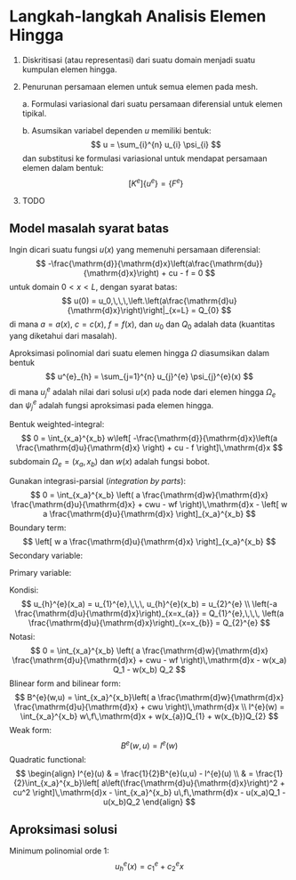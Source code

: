 # Langkah-langkah Analisis Elemen Hingga

1. Diskritisasi (atau representasi) dari suatu domain menjadi suatu kumpulan elemen hingga.

2. Penurunan persamaan elemen untuk semua elemen pada mesh.

   a. Formulasi variasional dari suatu persamaan diferensial untuk elemen tipikal.

   b. Asumsikan variabel dependen $u$ memiliki bentuk:
   $$
   u = \sum_{i}^{n} u_{i} \psi_{i}
   $$
   dan substitusi ke formulasi variasional untuk mendapat persamaan elemen dalam bentuk:
   $$
   [K^{e}]\{u^{e}\} = \{F^{e}\}
   $$
   
3. TODO

## Model masalah syarat batas

Ingin dicari suatu fungsi $u(x)$ yang memenuhi persamaan diferensial:
$$
-\frac{\mathrm{d}}{\mathrm{d}x}\left(a\frac{\mathrm{du}}{\mathrm{d}x}\right) +
cu - f = 0
$$
untuk domain $0 < x < L$, dengan syarat batas:
$$
u(0) = u_0,\,\,\,\left.\left(a\frac{\mathrm{d}u}{\mathrm{d}x}\right)\right|_{x=L} = Q_{0}
$$
di mana $a = a(x)$, $c = c(x)$, $f = f(x)$, dan $u_0$ dan $Q_{0}$ adalah data (kuantitas yang diketahui dari masalah).

Aproksimasi polinomial dari suatu elemen hingga $\Omega$ diasumsikan dalam bentuk
$$
u^{e}_{h} = \sum_{j=1}^{n} u_{j}^{e} \psi_{j}^{e}(x)
$$
di mana $u_{j}^{e}$ adalah nilai dari solusi $u(x)$ pada node dari elemen hingga $\Omega_{e}$ dan $\psi_{j}^{e}$ adalah fungsi aproksimasi pada elemen hingga.

Bentuk weighted-integral:
$$
0 = \int_{x_a}^{x_b} w\left[
-\frac{\mathrm{d}}{\mathrm{d}x}\left(a \frac{\mathrm{d}u}{\mathrm{d}x} \right) +
cu - f
\right]\,\mathrm{d}x
$$
subdomain $\Omega_{e}=(x_a,x_b)$ dan $w(x)$ adalah fungsi bobot.

Gunakan integrasi-parsial (*integration by parts*):
$$
0 = \int_{x_a}^{x_b} \left(
a \frac{\mathrm{d}w}{\mathrm{d}x} \frac{\mathrm{d}u}{\mathrm{d}x} +
cwu - wf \right)\,\mathrm{d}x -
\left[ w a \frac{\mathrm{d}u}{\mathrm{d}x} \right]_{x_a}^{x_b}
$$
Boundary term:
$$
\left[ w a \frac{\mathrm{d}u}{\mathrm{d}x} \right]_{x_a}^{x_b}
$$
Secondary variable:

Primary variable:

Kondisi:
$$
u_{h}^{e}(x_a) = u_{1}^{e},\,\,\, u_{h}^{e}(x_b) = u_{2}^{e} \\
\left(-a \frac{\mathrm{d}u}{\mathrm{d}x}\right)_{x=x_{a}} = Q_{1}^{e},\,\,\,
\left(a \frac{\mathrm{d}u}{\mathrm{d}x}\right)_{x=x_{b}} = Q_{2}^{e}
$$
Notasi:
$$
0 = \int_{x_a}^{x_b} \left(
a \frac{\mathrm{d}w}{\mathrm{d}x} \frac{\mathrm{d}u}{\mathrm{d}x} +
cwu - wf \right)\,\mathrm{d}x -
w(x_a) Q_1 - w(x_b) Q_2
$$
Blinear form and bilinear form:
$$
B^{e}(w,u) = \int_{x_a}^{x_b}\left(
a \frac{\mathrm{d}w}{\mathrm{d}x} \frac{\mathrm{d}u}{\mathrm{d}x} + cwu
\right)\,\mathrm{d}x \\
l^{e}(w) = \int_{x_a}^{x_b} w\,f\,\mathrm{d}x + w(x_{a})Q_{1} + w(x_{b})Q_{2}
$$
Weak form:
$$
B^{e}(w,u) = l^{e}(w)
$$
Quadratic functional:
$$
\begin{align}
I^{e}(u) & = \frac{1}{2}B^{e}(u,u) - l^{e}(u) \\
& = \frac{1}{2}\int_{x_a}^{x_b}\left[
a\left(\frac{\mathrm{d}u}{\mathrm{d}x}\right)^2 + cu^2
\right]\,\mathrm{d}x - \int_{x_a}^{x_b} u\,f\,\mathrm{d}x - u(x_a)Q_1 - u(x_b)Q_2
\end{align}
$$

## Aproksimasi solusi

Minimum polinomial orde 1:
$$
u_{h}^{e}(x) = c_1^{e} + c_2^{e}x
$$

